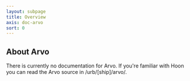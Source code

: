 ```yaml
---
layout: subpage
title: Overview
axis: doc-arvo
sort: 0
---
```


## About Arvo

There is currently no documentation for Arvo. If you're familiar with Hoon you can read the Arvo source in /urb/[ship]/arvo/. 